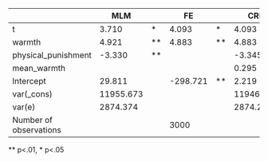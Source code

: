 |                        | MLM       |    | FE       |    | CRE       |    |
|------------------------|-----------|----|----------|----|-----------|----|
| t                      | 3.710     | *  | 4.093    | *  | 4.093     | *  |
| warmth                 | 4.921     | ** | 4.883    | ** | 4.883     | ** |
| physical_punishment    | -3.330    | ** |          |    | -3.345    | ** |
| mean_warmth            |           |    |          |    | 0.295     |    |
| Intercept              | 29.811    |    | -298.721 | ** | 2.219     |    |
| var(_cons)             | 11955.673 |    |          |    | 11946.798 |    |
| var(e)                 | 2874.374  |    |          |    | 2874.229  |    |
| Number of observations |           |    | 3000     |    |           |    |
** p<.01, * p<.05
